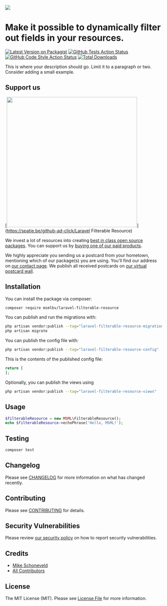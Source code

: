 
[<img src="https://github-ads.s3.eu-central-1.amazonaws.com/support-ukraine.svg?t=1" />](https://supportukrainenow.org)

# Make it possible to dynamically filter out fields in your resources.

[![Latest Version on Packagist](https://img.shields.io/packagist/v/msmlbv/laravel-filterable-resource.svg?style=flat-square)](https://packagist.org/packages/msmlbv/laravel-filterable-resource)
[![GitHub Tests Action Status](https://img.shields.io/github/workflow/status/msmlbv/laravel-filterable-resource/run-tests?label=tests)](https://github.com/msmlbv/laravel-filterable-resource/actions?query=workflow%3Arun-tests+branch%3Amain)
[![GitHub Code Style Action Status](https://img.shields.io/github/workflow/status/msmlbv/laravel-filterable-resource/Fix%20PHP%20code%20style%20issues?label=code%20style)](https://github.com/msmlbv/laravel-filterable-resource/actions?query=workflow%3A"Fix+PHP+code+style+issues"+branch%3Amain)
[![Total Downloads](https://img.shields.io/packagist/dt/msmlbv/laravel-filterable-resource.svg?style=flat-square)](https://packagist.org/packages/msmlbv/laravel-filterable-resource)

This is where your description should go. Limit it to a paragraph or two. Consider adding a small example.

## Support us

[<img src="https://github-ads.s3.eu-central-1.amazonaws.com/Laravel Filterable Resource.jpg?t=1" width="419px" />](https://spatie.be/github-ad-click/Laravel Filterable Resource)

We invest a lot of resources into creating [best in class open source packages](https://spatie.be/open-source). You can support us by [buying one of our paid products](https://spatie.be/open-source/support-us).

We highly appreciate you sending us a postcard from your hometown, mentioning which of our package(s) you are using. You'll find our address on [our contact page](https://spatie.be/about-us). We publish all received postcards on [our virtual postcard wall](https://spatie.be/open-source/postcards).

## Installation

You can install the package via composer:

```bash
composer require msmlbv/laravel-filterable-resource
```

You can publish and run the migrations with:

```bash
php artisan vendor:publish --tag="laravel-filterable-resource-migrations"
php artisan migrate
```

You can publish the config file with:

```bash
php artisan vendor:publish --tag="laravel-filterable-resource-config"
```

This is the contents of the published config file:

```php
return [
];
```

Optionally, you can publish the views using

```bash
php artisan vendor:publish --tag="laravel-filterable-resource-views"
```

## Usage

```php
$filterableResource = new MSML\FilterableResource();
echo $filterableResource->echoPhrase('Hello, MSML!');
```

## Testing

```bash
composer test
```

## Changelog

Please see [CHANGELOG](CHANGELOG.md) for more information on what has changed recently.

## Contributing

Please see [CONTRIBUTING](https://github.com/MSMLBV/.github/blob/main/CONTRIBUTING.md) for details.

## Security Vulnerabilities

Please review [our security policy](../../security/policy) on how to report security vulnerabilities.

## Credits

- [Mike Schoneveld](https://github.com/MSMLBV)
- [All Contributors](../../contributors)

## License

The MIT License (MIT). Please see [License File](LICENSE.md) for more information.
